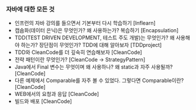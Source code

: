 ### 자바에 대한 모든 것
- 인프런의 자바 강의를 들으면서 기본부터 다시 학습하기 [Inflearn]
- 캡슙화(데이터 은닉)은 무엇인가? 왜 사용하는가? 복습하기 [Encapsulation]
- TDD(TEST DRIVEN DEVELOPMENT, 테스트 주도 개발)는 무엇인가? 왜 사용해야 하는가? 장단점이 무엇인가? TDD에 대해 알아보자 [TDDproject]
- TDD와 CleanCode를 더 깊숙히 연습해보자 [CleanCode]
- 전략 패턴이란 무엇인가? [CleanCode -> StrategyPattern]
- Java에서 Final 변수는 무엇이며 왜 사용하나? 왜 static과 자주 사용될까? [CleanCode]
- 다른 예제에서 Comparable를 자주 볼 수 있었다. 그렇다면 Comparable이란? [CleanCode]
- WEB에서의 요청과 응답 [CleanCode]
- 빌드와 배포 [CleanCode]
